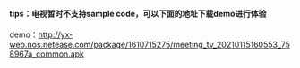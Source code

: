 #### tips：电视暂时不支持sample code，可以下面的地址下载demo进行体验

demo：http://yx-web.nos.netease.com/package/1610715275/meeting_tv_20210115160553_758967a_common.apk

